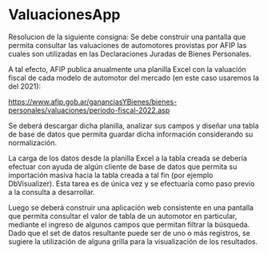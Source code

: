 # ValuacionesApp

Resolucion de la siguiente consigna:
Se debe construir una pantalla que permita consultar las valuaciones de automotores provistas por AFIP las cuales 
son utilizadas en las Declaraciones Juradas de Bienes Personales.

A tal efecto, AFIP publica anualmente una planilla Excel con la valuación fiscal de cada modelo de automotor 
del mercado (en este caso usaremos la del 2021):

https://www.afip.gob.ar/gananciasYBienes/bienes-personales/valuaciones/periodo-fiscal-2022.asp

Se deberá descargar dicha planilla, analizar sus campos y diseñar una tabla de base de datos que permita guardar 
dicha información considerando su normalización.
 
La carga de los datos desde la planilla Excel a la tabla creada se debería efectuar con ayuda de algún cliente de base de 
datos que permita su importación masiva hacia la tabla creada a tal fin (por ejemplo DbVisualizer). Esta tarea es de única
vez y se efectuaría como paso previo a la consulta a desarrollar.
 
Luego se deberá construir una aplicación web consistente en una pantalla que permita consultar el valor de tabla de un 
automotor en particular, mediante el ingreso de algunos campos que permitan filtrar la búsqueda. Dado que el set de datos 
resultante puede ser de uno o más registros, se sugiere la utilización de alguna grilla para la visualización de los resultados.
